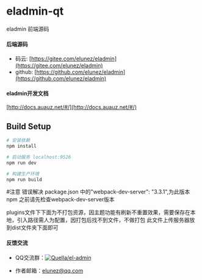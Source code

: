 # eladmin-qt

eladmin 前端源码

#### 后端源码
- 码云: [https://gitee.com/elunez/eladmin](https://gitee.com/elunez/eladmin)
- github: [https://github.com/elunez/eladmin](https://github.com/elunez/eladmin)

#### eladmin开发文档
[http://docs.auauz.net/#/](http://docs.auauz.net/#/)

## Build Setup
``` bash
# 安装依赖
npm install

# 启动服务 localhost:9526
npm run dev

# 构建生产环境
npm run build
```
#注意
错误解决
package.json 中的"webpack-dev-server": "3.3.1",为此版本
npm 之前请先检查webpack-dev-server版本


plugins文件下下面为不打包资源，因主题功能有刷新不重置效果，需要保存在本地，引入路径需人为配置，因打包后找不到文件，不做打包
此文件上传服务器放到dist文件夹下面即可

#### 反馈交流

- QQ交流群：<a target="_blank" href="//shang.qq.com/wpa/qunwpa?idkey=90830191a40600e3a07acdcc4864890fca50c8e3ca1772e7e288a561d576f6c4"><img border="0" src="//pub.idqqimg.com/wpa/images/group.png" alt="Quella/el-admin" title="Quella/el-admin"></a>

- 作者邮箱：elunez@qq.com